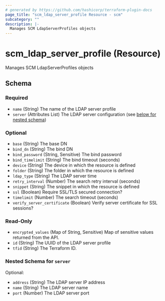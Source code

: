 ```yaml
---
# generated by https://github.com/hashicorp/terraform-plugin-docs
page_title: "scm_ldap_server_profile Resource - scm"
subcategory: ""
description: |-
  Manages SCM LdapServerProfiles objects
---
```


# scm_ldap_server_profile (Resource)

Manages SCM LdapServerProfiles objects



<!-- schema generated by tfplugindocs -->
## Schema

### Required

- `name` (String) The name of the LDAP server profile
- `server` (Attributes List) The LDAP server configuration (see [below for nested schema](#nestedatt--server))

### Optional

- `base` (String) The base DN
- `bind_dn` (String) The bind DN
- `bind_password` (String, Sensitive) The bind password
- `bind_timelimit` (String) The bind timeout (seconds)
- `device` (String) The device in which the resource is defined
- `folder` (String) The folder in which the resource is defined
- `ldap_type` (String) The LDAP server time
- `retry_interval` (Number) The search retry interval (seconds)
- `snippet` (String) The snippet in which the resource is defined
- `ssl` (Boolean) Require SSL/TLS secured connection?
- `timelimit` (Number) The search timeout (seconds)
- `verify_server_certificate` (Boolean) Verify server certificate for SSL sessions?

### Read-Only

- `encrypted_values` (Map of String, Sensitive) Map of sensitive values returned from the API.
- `id` (String) The UUID of the LDAP server profile
- `tfid` (String) The Terraform ID.

<a id="nestedatt--server"></a>
### Nested Schema for `server`

Optional:

- `address` (String) The LDAP server IP address
- `name` (String) The LDAP server name
- `port` (Number) The LDAP server port

